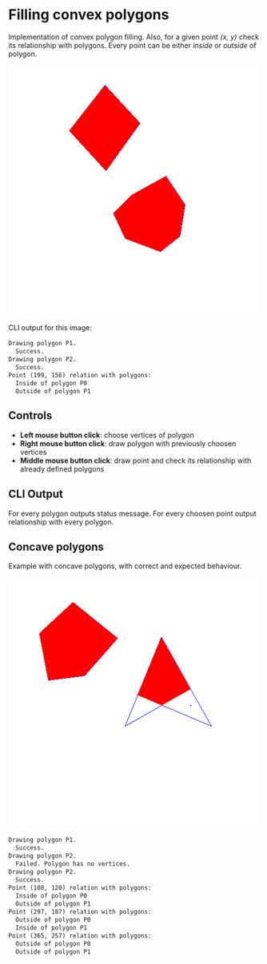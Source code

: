 # Filling convex polygons

Implementation of convex polygon filling. Also, for a given point _(x, y)_ check its relationship with polygons. Every point can be either _inside_ or _outside_ of polygon.

![image](https://raw.githubusercontent.com/hermanzdosilovic/irg/master/lab3/convex.png)

CLI output for this image:

```
Drawing polygon P1.
  Success.
Drawing polygon P2.
  Success.
Point (199, 156) relation with polygons:
  Inside of polygon P0
  Outside of polygon P1
```

## Controls

* __Left mouse button click__: choose vertices of polygon
* __Right mouse button click__: draw polygon with previously choosen vertices
* __Middle mouse button click__: draw point and check its relationship with already defined polygons

## CLI Output

For every polygon outputs status message. For every choosen point output relationship with every polygon.

## Concave polygons

Example with concave polygons, with correct and expected behaviour.

![image](https://raw.githubusercontent.com/hermanzdosilovic/irg/master/lab3/concave.png)

```
Drawing polygon P1.
  Success.
Drawing polygon P2.
  Failed. Polygon has no vertices.
Drawing polygon P2.
  Success.
Point (108, 120) relation with polygons:
  Inside of polygon P0
  Outside of polygon P1
Point (297, 187) relation with polygons:
  Outside of polygon P0
  Inside of polygon P1
Point (365, 257) relation with polygons:
  Outside of polygon P0
  Outside of polygon P1
```
